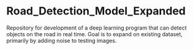 # Road_Detection_Model_Expanded
Repository for development of a deep learning program that can detect objects on the road in real time. Goal is to expand on existing dataset, primarily by adding noise to testing images. 
